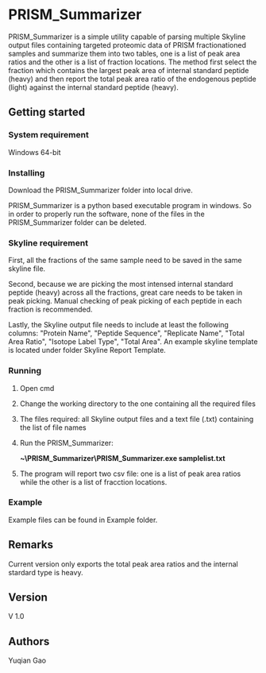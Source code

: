 # PRISM_Summarizer

PRISM_Summarizer is a simple utility capable of parsing multiple Skyline output files 
containing targeted proteomic data of PRISM fractionationed samples and summarize them 
into two tables, one is a list of peak area ratios and the other is a list of fraction locations. The
method first select the fraction which contains the largest peak area of 
internal standard peptide (heavy) and then report the total peak area ratio of the endogenous 
peptide (light) against the internal standard peptide (heavy).

## Getting started
### System requirement
Windows 64-bit
### Installing
Download the PRISM_Summarizer folder into local drive. 

PRISM_Summarizer is a python based executable program in windows. So in order to properly run the software, none of the files in the PRISM_Summarizer folder can be deleted.
### Skyline requirement
First, all the fractions of the same sample need to be saved in the same skyline file.


Second, because we are picking the most intensed internal standard peptide (heavy) across all the
fractions, great care needs to be taken in peak picking. Manual checking of peak picking of each peptide
 in each fraction is recommended.

 Lastly, the Skyline output file needs to include at least the following columns: "Protein Name", "Peptide Sequence", "Replicate Name",
"Total Area Ratio", "Isotope Label Type", "Total Area". An example skyline template is located under folder Skyline Report Template.



### Running
1. Open cmd
2. Change the working directory to the one containing all the required files
3. The files required: all Skyline output files and a text file (.txt) containing the list of file names
4. Run the PRISM_Summarizer:

      __~\PRISM_Summarizer\PRISM_Summarizer.exe samplelist.txt__
5. The program will report two csv file: one is a list of peak area ratios while the other
is a list of fracction locations.

### Example
Example files can be found in Example folder.

## Remarks
Current version only exports the total peak area ratios and the internal stardard type is heavy.

## Version
V 1.0

## Authors
Yuqian Gao